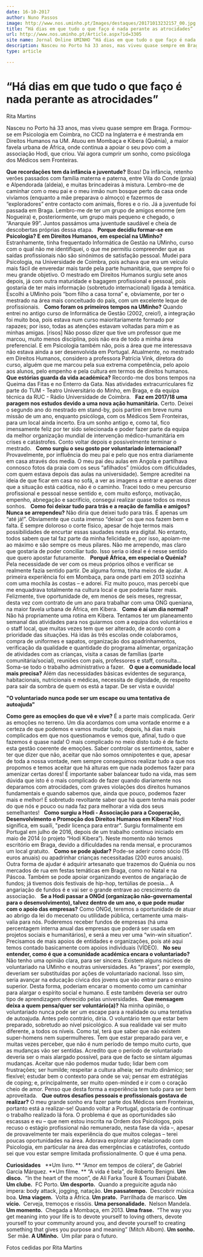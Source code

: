 ```yaml
---
date: 16-10-2017
author: Nuno Passos
image: http://www.nos.uminho.pt/Images/destaques/20171013232157_00.jpg
title: “Há dias em que tudo o que faço é nada perante as atrocidades”
url: http://www.nos.uminho.pt/Article.aspx?id=3305
site name: Jornal Online UMINHO “Há dias em que tudo o que faço é nada perante as atrocidades”
description: Nasceu no Porto há 33 anos, mas viveu quase sempre em Braga. Formou-se em Psicologia em Coimbra, no CICD na Inglaterra e é mestranda em Direitos Humanos na UM. Atuou em Mombaça e Kibera (Quénia), a maior favela urbana de África, onde continua a apoiar o seu povo com a associação Hodi, que criou. Vai agora cumprir um sonho, como psicóloga dos Médicos sem Fronteiras.
type: article

---
```

# “Há dias em que tudo o que faço é nada perante as atrocidades”


  

Rita Martins

Nasceu no Porto há 33 anos, mas viveu quase sempre em Braga. Formou-se em Psicologia em Coimbra, no CICD na Inglaterra e é mestranda em Direitos Humanos na UM. Atuou em Mombaça e Kibera (Quénia), a maior favela urbana de África, onde continua a apoiar o seu povo com a associação Hodi, que criou. Vai agora cumprir um sonho, como psicóloga dos Médicos sem Fronteiras.

**Que recordações tem da infância e juventude?** 
Boas! Da infância, retenho verões passados com família materna e paterna, entre Vila do Conde (praia) e Alpendorada (aldeia), e muitas brincadeiras à mistura. Lembro-me de caminhar com o meu pai e o meu irmão num bosque perto da casa onde vivíamos (enquanto a mãe preparava o almoço) e fazermos de “exploradores” entre contacto com animais, flores e o rio. Já a juventude foi passada em Braga. Lembro-me de ter um grupo de amigos enorme (em Nogueira) e, posteriormente, um grupo mais pequeno e chegado, o “Anarquie 99”. Juntos passámos uma juventude saudável e cheia de descobertas próprias dessa etapa.
 
**Porque decidiu formar-se em Psicologia? E em Direitos Humanos, em especial na UMinho?** 
Estranhamente, tinha frequentado Informática de Gestão na UMinho, curso com o qual não me identifiquei, o que me permitiu compreender que as saídas profissionais não são sinónimos de satisfação pessoal. Mudei para Psicologia, na Universidade de Coimbra, pois achava que era um veículo mais fácil de enveredar mais tarde pela parte humanitária, que sempre foi o meu grande objetivo. O mestrado em Direitos Humanos surgiu sete anos depois, já com outra maturidade e bagagem profissional e pessoal, pois gostaria de ter mais informação (sobretudo internacional) ligada à temática. Escolhi a UMinho pois “bom filho a casa torna” e, obviamente, por ter o mestrado na área mais conceituado do país, com um excelente leque de profissionais.
 
**Como foram os primeiros tempos na UMinho?** 
Quando entrei no antigo curso de Informática de Gestão (2002, creio!), a integração foi muito boa, pois estava num curso maioritariamente formado por rapazes; por isso, todas as atenções estavam voltadas para mim e as minhas amigas. [risos] Não posso dizer que tive um professor que me marcou, muito menos disciplina, pois não era de todo a minha área preferencial. E em Psicologia também não, pois a área que me interessava não estava ainda a ser desenvolvida em Portugal. Atualmente, no mestrado em Direitos Humanos, considero a professora Patrícia Vink, diretora do curso, alguém que me marcou pela sua extrema competência, pelo apoio aos alunos, pelo empenho e pela cultura em termos de direitos humanos.
 
**Que estórias guarda da vida académica?** 
Recordo-me dos bons tempos na Queima das Fitas e no Enterro da Gata. Nas atividades extracurriculares fiz parte do TUM - Teatro Universitário do Minho, em Braga, e da equipa técnica da RUC - Rádio Universidade de Coimbra.
 
**Faz em 2017/18 uma paragem nos estudos devido a uma nova ação humanitária.** 
Certo. Deixei o segundo ano do mestrado em stand-by, pois partirei em breve numa missão de um ano, enquanto psicóloga, com os Médicos Sem Fronteiras, para um local ainda incerto. Era um sonho antigo e, como tal, fico imensamente feliz por ter sido selecionada e poder fazer parte da equipa da melhor organização mundial de intervenção médico-humanitária em crises e catástrofes. Conto voltar depois e possivelmente terminar o mestrado.
 
**Como surgiu o seu gosto por voluntariado internacional?** 
Provavelmente, por influência do meu pai e pelo que nos entra diariamente em casa através dos media. O meu pai deu aulas em Angola e partilhava connosco fotos da praia com os seus “afilhados” (miúdos com dificuldades, com quem estava depois das aulas na universidade). Sempre acreditei na ideia de que ficar em casa no sofá, a ver as imagens a entrar e apenas dizer que a situação está caótica, não é o caminho. Tracei todo o meu percurso profissional e pessoal nesse sentido e, com muito esforço, motivação, empenho, abnegação e sacrifício, consegui realizar quase todos os meus sonhos.
 
**Como foi deixar tudo para trás e a reação de família e amigos? Nunca se arrependeu?** 
Não diria que deixei tudo para trás. É apenas um “até já!”. Obviamente que custa imenso “deixar” os que nos fazem bem e falta. É sempre doloroso o corte físico, apesar de hoje termos mais possibilidades de encurtar essas saudades nesta era digital. No entanto, todos sabem que tal faz parte da minha felicidade e, por isso, apoiam-me ao máximo e são sempre os meus pilares. Não me arrependo, mas claro que gostaria de poder conciliar tudo. Isso seria o ideal e é nesse sentido que quero apostar futuramente.
 
**Porquê África, em especial o Quénia?** 
Pela necessidade de ver com os meus próprios olhos e verificar se realmente fazia sentido partir. De alguma forma, tinha meios de ajudar. A primeira experiência foi em Mombaça, para onde parti em 2013 sozinha com uma mochila às costas – e adorei. Fiz muito pouco, mas percebi que me enquadrava totalmente na cultura local e que poderia fazer mais. Felizmente, tive oportunidade de, em menos de seis meses, regressar, desta vez com contrato de um ano para trabalhar com uma ONG queniana, na maior favela urbana de África, em Kibera.
 
**Como é aí um dia normal?** 
Não há propriamente uma rotina em Kibera. Tentamos ter um planeamento semanal das atividades para nos guiarmos com a equipa dos voluntários e o staff local, que muitas vezes tem que ser alterado, de acordo com a prioridade das situações. Há idas às três escolas onde colaboramos, compra de uniformes e sapatos, organização dos apadrinhamentos, verificação da qualidade e quantidade do programa alimentar, organização de atividades com as crianças, visita a casas de famílias (parte comunitária/social), reuniões com pais, professores e staff, consulta… Soma-se todo o trabalho administrativo a fazer.
 
**O que a comunidade local mais precisa?** 
Além das necessidades básicas evidentes de segurança, habitacionais, nutricionais e médicas, necessita de dignidade, de respeito para sair da sombra de quem os está a tapar. De ser vista e ouvida!
 

**"O voluntariado nunca pode ser um escape ou uma tentativa de autoajuda"** 

**Como gere as emoções do que vê e vive?** 
É a parte mais complicada. Gerir as emoções no terreno. Um dia acordamos com uma vontade enorme e a certeza de que podemos e vamos mudar tudo; depois, há dias mais complicados em que nos questionamos e vemos que, afinal, tudo o que fazemos é quase nada! O mais complicado no meio disto tudo é de facto esta gestão coerente de emoções. Saber controlar os sentimentos, saber e ter que dizer que não, aceitar que não somos omnipotentes e que, apesar de toda a nossa vontade, nem sempre conseguimos realizar tudo a que nos propomos e temos aceitar que há alturas em que nada podemos fazer para amenizar certas dores! É importante saber balancear tudo na vida, mas sem dúvida que isto é o mais complicado de fazer quando diariamente nos deparamos com atrocidades, com graves violações dos direitos humanos fundamentais e quando sabemos que, ainda que pouco, podemos fazer mais e melhor! É sobretudo revoltante saber que há quem tenha mais poder do que nós e pouco ou nada faz para melhorar a vida dos seus semelhantes!
 
**Como surgiu a Hodi - Associação para a Cooperação, Desenvolvimento e Promoção dos Direitos Humanos em Kibera?** 
Hodi significa, em suaíli, "pedir licença para entrar". Surgiu formalmente em Portugal em julho de 2016, depois de um trabalho contínuo iniciado em maio de 2014 (o projeto “Hodi Kibera”). Neste momento não temos escritório em Braga, devido a dificuldades na renda mensal, e procuramos um local gratuito.
 
**Como se pode ajudar?** 
Pode-se aderir como sócio (15 euros anuais) ou apadrinhar crianças necessitadas (200 euros anuais). Outra forma de ajudar é adquirir artesanato que trazemos do Quénia ou nos mercados de rua em festas temáticas em Braga, como no Natal e na Páscoa. Também se pode apoiar organizando eventos de angariação de fundos; já tivemos dois festivais de hip-hop, tertúlias de poesia… A angariação de fundos é e vai ser o grande entrave ao crescimento da associação.
 
**Se a Hodi passar a ONGd (organização não-governamental para o desenvolvimento), talvez dentro de um ano, o que pode mudar com o apoio das empresas?** 
Como ONGd, teremos a oportunidade de atuar ao abrigo da lei do mecenato ou utilidade pública, certamente uma mais-valia para nós. Poderemos receber fundos de empresas (há uma percentagem interna anual das empresas que poderá ser usada em projetos sociais e humanitários), e será a meu ver uma “win-win situation”. Precisamos de mais apoios de entidades e organizações, pois até aqui temos contado basicamente com apoios individuais (VÍDEO).
 
**No seu entender, como é que a comunidade académica encara o voluntariado?** 
Não tenho uma opinião clara, para ser sincera. Existem alguns núcleos de voluntariado na UMinho e noutras universidades. As “praxes”, por exemplo, deveriam ser substituídas por ações de voluntariado nacional. Isso sim, seria avançar na educação cívica dos jovens que vão entrar para o ensino superior. Desta forma, poderiam encarar o momento como um caminhar para alargar o espírito social e humano. E este também deveria ser outro tipo de aprendizagem oferecido pelas universidades.
 
**Que mensagem deixa a quem pensa/quer ser voluntário(a)?** 
Na minha opinião, o voluntariado nunca pode ser um escape para a realidade ou uma tentativa de autoajuda. Antes pelo contrário, diria. O voluntário tem que estar bem preparado, sobretudo ao nível psicológico. A sua realidade vai ser muito diferente, a todos os níveis. Como tal, terá que saber que não existem super-homens nem supermulheres. Tem que estar preparado para ver, e muitas vezes perceber, que não é num período de tempo muito curto, que as mudanças vão ser sentidas. Acredito que o período de voluntariado deveria ser o mais alargado possível, para que de facto se sintam algumas mudanças. Aceitar que não podemos mudar tudo; lidar bem com frustrações; ser humilde; respeitar a cultura alheia; ser muito dinâmico; ser flexível; estudar bem o contexto para onde se vai; pensar em estratégias de coping; e, principalmente, ser muito open-minded e ir com o coração cheio de amor. Penso que desta forma a experiência tem tudo para ser bem aproveitada.
 
**Que outros desafios pessoais e profissionais gostava de realizar?** 
O meu grande sonho era fazer parte dos Médicos sem Fronteiras, portanto está a realizar-se! Quando voltar a Portugal, gostaria de continuar o trabalho realizado lá fora. O problema é que as oportunidades são escassas e eu – que nem estou inscrita na Ordem dos Psicólogos, pois recuso o estágio profissional não remunerado, nesta fase da vida –, apesar de provavelmente ter mais experiência do que muitos colegas – terei poucas oportunidades na área. Adorava explorar algo relacionado com Psicologia, em particular na área das emergências e catástrofes, contudo sei que vou estar sempre limitada profissionalmente. O que é uma pena.
 
 

**Curiosidades** 
 
**Um livro. ** “Amor em tempos de cólera”, de Gabriel García Márquez.
**Um filme. ** “A vida é bela”, de Roberto Benigni.
**Um disco.**  “In the heart of the moon”, de Ali Farka Touré & Toumani Diabaté.
**Um clube.**  FC Porto.
**Um desporto.**  Quando a preguicite aguda não impera: body attack, jogging, natação.
**Um passatempo.**  Descobrir música boa.
**Uma viagem.**  Volta a África.
**Um prato.**  Parrilhada de marisco.
**Um vício.**  Cerveja, tremoços e rissóis.
**Uma personalidade.**  Nelson Mandela.
**Um momento.**  Chegada a Mombaça, em 2013.
**Uma frase.**  “The way you get meaning into your life is to devote yourself to loving others, devote yourself to your community around you, and devote yourself to creating something that gives you purpose and meaning” (Mitch Albom).
**Um sonho.**  Ser mãe.
**A UMinho.**  Um pilar para o futuro.
 

Fotos cedidas por Rita Martins


